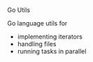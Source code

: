 Go Utils 

Go language utils for  

- implementing iterators
- handling files
- running tasks in parallel
  
